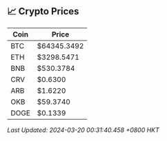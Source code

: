 ## 📈 Crypto Prices

| Coin | Price |
| ---- | ----- |
| BTC | $64345.3492 |
| ETH | $3298.5471 |
| BNB | $530.3784 |
| CRV | $0.6300 |
| ARB | $1.6220 |
| OKB | $59.3740 |
| DOGE | $0.1339 |

_Last Updated: 2024-03-20 00:31:40.458 +0800 HKT_